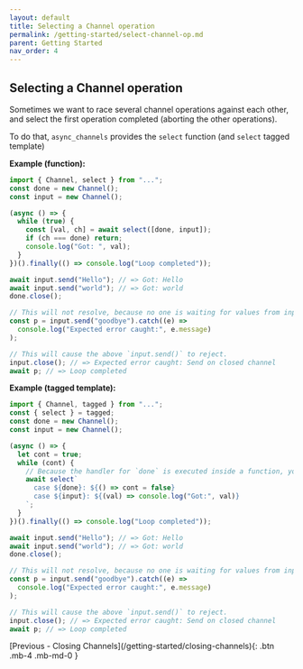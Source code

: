 ```yaml
---
layout: default
title: Selecting a Channel operation
permalink: /getting-started/select-channel-op.md
parent: Getting Started
nav_order: 4
---
```


## Selecting a Channel operation

Sometimes we want to race several channel operations against each other, and
select the first operation completed (aborting the other operations).

To do that, `async_channels` provides the `select` function (and `select` tagged
template)

**Example (function):**

```js
import { Channel, select } from "...";
const done = new Channel();
const input = new Channel();

(async () => {
  while (true) {
    const [val, ch] = await select([done, input]);
    if (ch === done) return;
    console.log("Got: ", val);
  }
})().finally(() => console.log("Loop completed"));

await input.send("Hello"); // => Got: Hello
await input.send("world"); // => Got: world
done.close();

// This will not resolve, because no one is waiting for values from input.
const p = input.send("goodbye").catch((e) =>
  console.log("Expected error caught:", e.message)
);

// This will cause the above `input.send()` to reject.
input.close(); // => Expected error caught: Send on closed channel
await p; // => Loop completed
```

**Example (tagged template):**

```js
import { Channel, tagged } from "...";
const { select } = tagged;
const done = new Channel();
const input = new Channel();

(async () => {
  let cont = true;
  while (cont) {
    // Because the handler for `done` is executed inside a function, you cannot `return` or `break` from it.
    await select`
      case ${done}: ${() => cont = false}
      case ${input}: ${(val) => console.log("Got:", val)}
    `;
  }
})().finally(() => console.log("Loop completed"));

await input.send("Hello"); // => Got: Hello
await input.send("world"); // => Got: world
done.close();

// This will not resolve, because no one is waiting for values from input.
const p = input.send("goodbye").catch((e) =>
  console.log("Expected error caught:", e.message)
);

// This will cause the above `input.send()` to reject.
input.close(); // => Expected error caught: Send on closed channel
await p; // => Loop completed
```

<span class="d-flex flex-justify-start">
[Previous - Closing Channels](/getting-started/closing-channels){: .btn .mb-4 .mb-md-0 }
</span>
